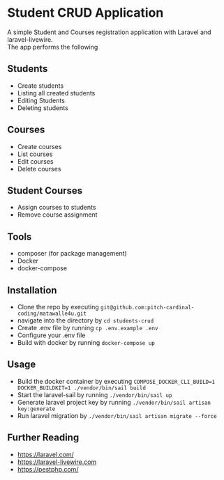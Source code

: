 # Student CRUD Application
A simple Student and Courses registration application with Laravel and laravel-livewire.  
The app performs the following
## Students
- Create students
- Listing all created students
- Editing Students
- Deleting students
## Courses
- Create courses
- List courses
- Edit courses
- Delete courses
## Student Courses
-  Assign courses to students
-  Remove course assignment

## Tools
- composer (for package management)
- Docker
- docker-compose

## Installation
- Clone the repo by executing `git@github.com:pitch-cardinal-coding/matawalle4u.git`
- navigate into the directory by `cd students-crud`
- Create .env file by running `cp .env.example .env`
- Configure your .env file
- Build with docker by running `docker-compose up`

## Usage
- Build the docker container by executing `COMPOSE_DOCKER_CLI_BUILD=1 DOCKER_BUILDKIT=1 ./vendor/bin/sail build`
- Start the laravel-sail by running `./vendor/bin/sail up`
- Generate laravel project key by running `./vendor/bin/sail artisan key:generate`
- Run laravel migration by `./vendor/bin/sail artisan migrate --force`

## Further Reading
- https://laravel.com/
- https://laravel-livewire.com
- https://pestphp.com/
